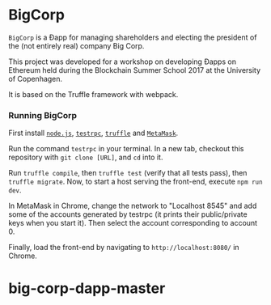 # BigCorp

`BigCorp` is a Ðapp for managing shareholders and electing the president of the (not entirely real) company Big Corp.

This project was developed for a workshop on developing Ðapps on Ethereum held during the Blockchain Summer School 2017 at the University of Copenhagen.

It is based on the Truffle framework with webpack.

### Running BigCorp

First install [`node.js`](https://nodejs.org/en/), [`testrpc`](https://github.com/ethereumjs/testrpc), [`truffle`](http://truffleframework.com) and [`MetaMask`](https://metamask.io).

Run the command `testrpc` in your terminal. In a new tab, checkout this repository with `git clone [URL]`, and `cd` into it.

Run `truffle compile`, then `truffle test` (verify that all tests pass), then `truffle migrate`. Now, to start a host serving the front-end, execute `npm run dev`.

In MetaMask in Chrome, change the network to "Localhost 8545" and add some of the accounts generated by testrpc (it prints their public/private keys when you start it). Then select the account corresponding to account 0.

Finally, load the front-end by navigating to `http://localhost:8080/` in Chrome.
# big-corp-dapp-master
